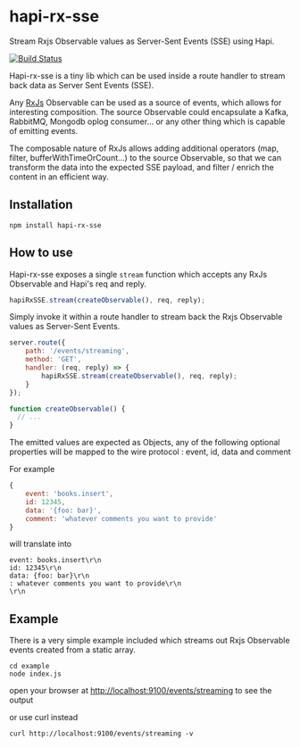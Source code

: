 # **hapi-rx-sse**

Stream Rxjs Observable values as Server-Sent Events (SSE) using Hapi. 
  
[![Build Status](https://travis-ci.org/kristofsajdak/hapi-rx-sse.svg?branch=master)](https://travis-ci.org/kristofsajdak/hapi-rx-sse)
  
Hapi-rx-sse is a tiny lib which can be used inside a route handler to stream back data as Server Sent Events (SSE). 

Any [RxJs](https://github.com/Reactive-Extensions/RxJS) Observable can be used as a source of events, which allows for interesting composition. 
The source Observable could encapsulate a Kafka, RabbitMQ, Mongodb oplog consumer... or any other thing which is capable of emitting events. 
           
The composable nature of RxJs allows adding additional operators (map, filter, bufferWithTimeOrCount...) to the source Observable, 
so that we can transform the data into the expected SSE payload, and filter / enrich the content in an efficient way.
  
## Installation

```
npm install hapi-rx-sse
```

## How to use

Hapi-rx-sse exposes a single `stream` function which accepts any RxJs Observable and Hapi's req and reply.  

```javascript
hapiRxSSE.stream(createObservable(), req, reply);
```

Simply invoke it within a route handler to stream back the Rxjs Observable values as Server-Sent Events.

```javascript
server.route({
    path: '/events/streaming',
    method: 'GET',
    handler: (req, reply) => { 
        hapiRxSSE.stream(createObservable(), req, reply);
    }
});

function createObservable() {
  // ... 
}
```

The emitted values are expected as Objects, any of the following optional properties will be mapped to the wire protocol : event, id, data and comment  
    
For example
  
```javascript
{ 
    event: 'books.insert',
    id: 12345,
    data: '{foo: bar}',
    comment: 'whatever comments you want to provide'   
}
```

will translate into 

```
event: books.insert\r\n
id: 12345\r\n
data: {foo: bar}\r\n
: whatever comments you want to provide\r\n
\r\n
```
    

## Example 

There is a very simple example included which streams out Rxjs Observable events created from a static array.

```
cd example
node index.js
```

open your browser at [http://localhost:9100/events/streaming](http://localhost:9100/events/streaming) to see the output
 
or use curl instead
```
curl http://localhost:9100/events/streaming -v
```
 